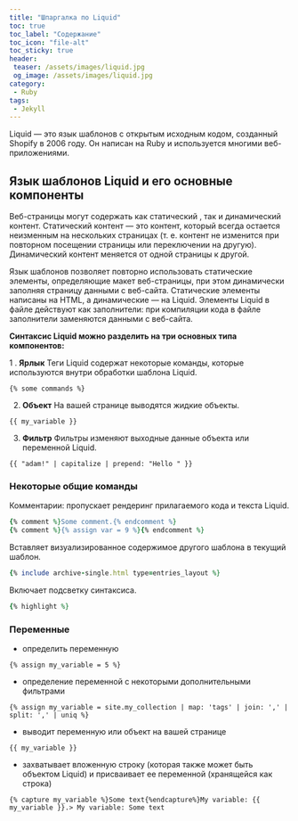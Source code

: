 ```yaml
---
title: "Шпаргалка по Liquid"
toc: true
toc_label: "Содержание"
toc_icon: "file-alt"
toc_sticky: true
header:
 teaser: /assets/images/liquid.jpg
 og_image: /assets/images/liquid.jpg
category:
 - Ruby
tags:
 - Jekyll
---
```


Liquid — это язык шаблонов с открытым исходным кодом, 
созданный Shopify в 2006 году. Он написан на Ruby и используется многими веб-приложениями.

## Язык шаблонов Liquid и его основные компоненты


Веб-страницы могут содержать как статический , так и динамический контент. Статический контент — это контент,
который всегда остается неизменным на нескольких страницах (т. е. контент не изменится при повторном посещении 
страницы или переключении на другую). Динамический контент меняется от одной страницы к другой.

Язык шаблонов позволяет повторно использовать статические элементы, определяющие макет веб-страницы, 
при этом динамически заполняя страницу данными с веб-сайта. Статические элементы написаны на HTML, 
а динамические — на Liquid. Элементы Liquid в файле действуют как заполнители: при компиляции кода
в файле заполнители заменяются данными с веб-сайта.

**Синтаксис Liquid можно разделить на три основных типа компонентов:**

1 . **Ярлык**	Теги Liquid содержат некоторые команды, которые используются внутри обработки шаблона Liquid.	
```
{% some commands %}
```
2. **Объект**	На вашей странице выводятся жидкие объекты.
```
{{ my_variable }}
```
3. **Фильтр**	Фильтры изменяют выходные данные объекта или переменной Liquid.
```
{{ "adam!" | capitalize | prepend: "Hello " }}
```

### Некоторые общие команды

Комментарии: пропускает рендеринг прилагаемого кода и текста Liquid.
```ruby
{% comment %}Some comment.{% endcomment %}
{% comment %}{% assign var = 9 %}{% endcomment %}
```

Вставляет визуализированное содержимое другого шаблона в текущий шаблон.
```ruby
{% include archive-single.html type=entries_layout %}
```
Включает подсветку синтаксиса.
```ruby
{% highlight %}
```
### Переменные

- определить переменную
```
{% assign my_variable = 5 %}
```
- определение переменной с некоторыми дополнительными фильтрами
```
{% assign my_variable = site.my_collection | map: 'tags' | join: ',' | split: ',' | uniq %}
```
- выводит переменную или объект на вашей странице
```
{{ my_variable }}
```
- захватывает вложенную строку (которая также может быть объектом Liquid) и присваивает ее переменной (хранящейся как строка)
```
{% capture my_variable %}Some text{%endcapture%}My variable: {{ my_variable }}.> My variable: Some text
```



